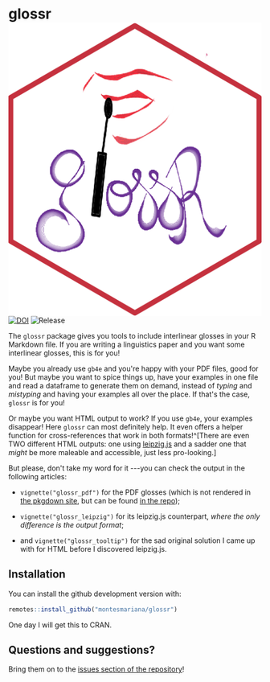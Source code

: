 # glossr <img src="man/figures/logo.png" align="right" />

<!-- badges: start -->

[![DOI](https://zenodo.org/badge/485119883.svg)](https://zenodo.org/badge/latestdoi/485119883)
![Release](https://img.shields.io/github/v/release/montesmariana/glossr)

<!-- badges: end -->

The `glossr` package gives you tools to include interlinear glosses in your R Markdown file.
If you are writing a linguistics paper and you want some interlinear glosses, this is for you!

Maybe you already use `gb4e` and you're happy with your PDF files, good for you!
But maybe you want to spice things up, have your examples in one file and read a dataframe
to generate them on demand, instead of *typing* and *mistyping* and having your examples
all over the place. If that's the case, `glossr` is for you!

Or maybe you want HTML output to work? If you use `gb4e`, your examples disappear!
Here `glossr` can most definitely help. It even offers a helper function for cross-references
that work in both formats!^[There are even TWO different HTML outputs: one using [leipzig.js](https://bdchauvette.net/leipzig.js)
and a sadder one that *might* be more maleable and accessible, just less pro-looking.]

But please, don't take my word for it ---you can check the output in the following articles:

- `vignette("glossr_pdf")` for the PDF glosses (which is not rendered in [the pkgdown site](https://montesmariana.github.io/glossr), but can be found [in the repo](https://github.com/montesmariana/glossr/blob/v0.1.0/inst/pdf/glossr_pdf.pdf));

- `vignette("glossr_leipzig")` for its leipzig.js counterpart, _where the only difference is the output format_;

- and `vignette("glossr_tooltip")` for the sad original solution I came up with for HTML before I discovered leipzig.js.

## Installation

You can install the github development version with:

``` r
remotes::install_github("montesmariana/glossr")
```

One day I will get this to CRAN.

## Questions and suggestions?

Bring them on to the [issues section of the repository](https://github.com/montesmariana/glossr/issues)!
